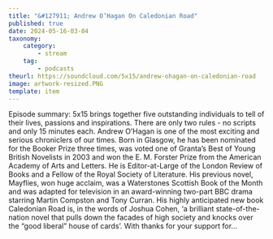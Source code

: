 ```yaml
---
title: "&#127911; Andrew O’Hagan On Caledonian Road"
published: true
date: 2024-05-16-03-04
taxonomy:
    category:
        - stream
    tag:
        - podcasts
theurl: https://soundcloud.com/5x15/andrew-ohagan-on-caledonian-road
image: artwork-resized.PNG
template: item
---
```


Episode summary: 5x15 brings together five outstanding individuals to tell of their lives, passions and inspirations. There are only two rules - no scripts and only 15 minutes each. Andrew O&rsquo;Hagan is one of the most exciting and serious chroniclers of our times. Born in Glasgow, he has been nominated for the Booker Prize three times, was voted one of Granta&rsquo;s Best of Young British Novelists in 2003 and won the E. M. Forster Prize from the American Academy of Arts and Letters. He is Editor-at-Large of the London Review of Books and a Fellow of the Royal Society of Literature. His previous novel, Mayflies, won huge acclaim, was a Waterstones Scottish Book of the Month and was adapted for television in an award-winning two-part BBC drama starring Martin Compston and Tony Curran. His highly anticipated new book Caledonian Road is, in the words of Joshua Cohen, &lsquo;a brilliant state-of-the-nation novel that pulls down the facades of high society and knocks over the &ldquo;good liberal&rdquo; house of cards&rsquo;. With thanks for your support for&hellip;
